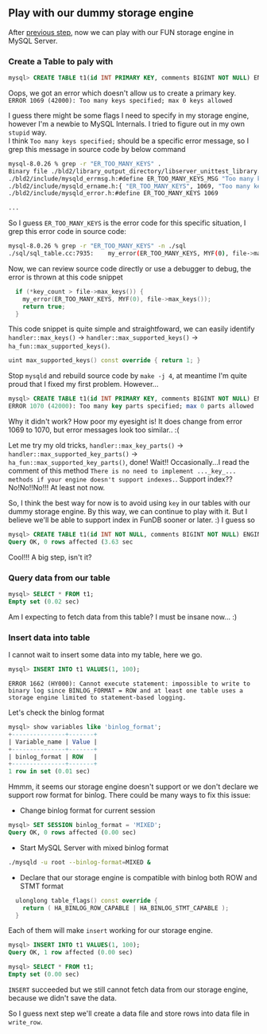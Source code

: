 ## Play with our dummy storage engine
After [previous step](./env.md), now we can play with our FUN storage engine in MySQL Server. 

### Create a Table to paly with

```SQL
mysql> CREATE TABLE t1(id INT PRIMARY KEY, comments BIGINT NOT NULL) ENGINE = FUN;
```

Oops, we got an error which doesn't allow us to create a primary key. <br/>
`ERROR 1069 (42000): Too many keys specified; max 0 keys allowed`

I guess there might be some flags I need to specify in my storage engine, however I'm a newbie to MySQL Internals. I tried to figure out in my own `stupid` way. <br/>
I think `Too many keys specified;` should be a specific error message, so I grep this message in source code by below command

```Bash
mysql-8.0.26 % grep -r "ER_TOO_MANY_KEYS" .
Binary file ./bld2/library_output_directory/libserver_unittest_library.dylib matches
./bld2/include/mysqld_errmsg.h:#define ER_TOO_MANY_KEYS_MSG "Too many keys specified; max %d keys allowed"
./bld2/include/mysqld_ername.h:{ "ER_TOO_MANY_KEYS", 1069, "Too many keys specified; max %d keys allowed","42000", "S1009", 57 },
./bld2/include/mysqld_error.h:#define ER_TOO_MANY_KEYS 1069

...
```

So I guess `ER_TOO_MANY_KEYS` is the error code for this specific situation, I grep this error code in source code:
```Bash
mysql-8.0.26 % grep -r "ER_TOO_MANY_KEYS" -n ./sql
./sql/sql_table.cc:7935:    my_error(ER_TOO_MANY_KEYS, MYF(0), file->max_keys());
```

Now, we can review source code directly or use a debugger to debug, the error is thrown at this code snippet

```c++
  if (*key_count > file->max_keys()) {
    my_error(ER_TOO_MANY_KEYS, MYF(0), file->max_keys());
    return true;
  }
```

This code snippet is quite simple and straightfoward, we can easily identify `handler::max_keys()` -> `handler::max_supported_keys()` -> `ha_fun::max_supported_keys()`.
```c++
uint max_supported_keys() const override { return 1; }
```

Stop `mysqld` and rebuild source code by `make -j 4`, at meantime I'm quite proud that I fixed my first problem. However...

```SQL
mysql> CREATE TABLE t1(id INT PRIMARY KEY, comments BIGINT NOT NULL) ENGINE = FUN;
ERROR 1070 (42000): Too many key parts specified; max 0 parts allowed
```
Why it didn't work? How poor my eyesight is! It does change from error 1069 to 1070, but error messages look too similar.. :(

Let me try my old tricks, `handler::max_key_parts()` -> `handler::max_supported_key_parts()` -> `ha_fun::max_supported_key_parts()`, done! Wait!! Occasionally...I read the comment of this method `There is no need to implement ..._key_... methods if your engine doesn't support indexes.`. Support index?? No!No!!No!!! At least not now. 
    
So, I think the best way for now is to avoid using `key` in our tables with our dummy storage engine. By this way, we can continue to play with it. But I believe we'll be able to support index in FunDB sooner or later. :) I guess so

```SQL
mysql> CREATE TABLE t1(id INT NOT NULL, comments BIGINT NOT NULL) ENGINE = FUN;
Query OK, 0 rows affected (3.63 sec
```

Cool!!! A big step, isn't it?

### Query data from our table

```SQL
mysql> SELECT * FROM t1;
Empty set (0.02 sec)
```

Am I expecting to fetch data from this table? I must be insane now... :)

### Insert data into table

I cannot wait to insert some data into my table, here we go.
```SQL
mysql> INSERT INTO t1 VALUES(1, 100);
```

`ERROR 1662 (HY000): Cannot execute statement: impossible to write to binary log since BINLOG_FORMAT = ROW and at least one table uses a storage engine limited to statement-based logging.`

Let's check the binlog format
```SQL
mysql> show variables like 'binlog_format';
+---------------+-------+
| Variable_name | Value |
+---------------+-------+
| binlog_format | ROW   |
+---------------+-------+
1 row in set (0.01 sec)
```

Hmmm, it seems our storage engine doesn't support or we don't declare we support row format for binlog. There could be many ways to fix this issue:

* Change binlog format for current session
```SQL
mysql> SET SESSION binlog_format = 'MIXED';
Query OK, 0 rows affected (0.00 sec)
```

* Start MySQL Server with mixed binlog format
```Bash
./mysqld -u root --binlog-format=MIXED &
```

* Declare that our storage engine is compatible with binlog both ROW and STMT format
```c++
  ulonglong table_flags() const override {
    return ( HA_BINLOG_ROW_CAPABLE | HA_BINLOG_STMT_CAPABLE );
  }
```

Each of them will make `insert` working for our storage engine. 
```SQL
mysql> INSERT INTO t1 VALUES(1, 100);
Query OK, 1 row affected (0.00 sec)

mysql> SELECT * FROM t1;
Empty set (0.00 sec)
```

`INSERT` succeeded but we still cannot fetch data from our storage engine, because we didn't save the data. 

So I guess next step we'll create a data file and store rows into data file in `write_row`.
